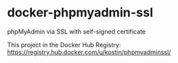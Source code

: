 docker-phpmyadmin-ssl
=====================

phpMyAdmin via SSL with self-signed certificate

This project in the Docker Hub Registry: https://registry.hub.docker.com/u/kostin/phpmyadminssl/

